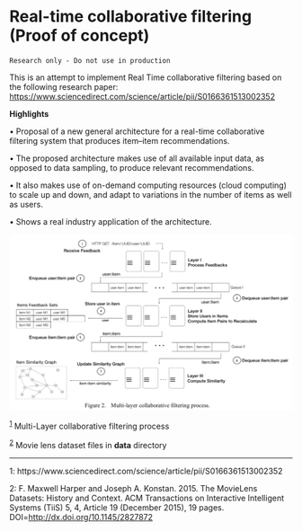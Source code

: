 # Real-time collaborative filtering (Proof of concept)
```
Research only - Do not use in production
```

This is an attempt to implement Real Time collaborative filtering based on the following research paper:
https://www.sciencedirect.com/science/article/pii/S0166361513002352


__Highlights__

• Proposal of a new general architecture for a real-time collaborative filtering system that produces item–item recommendations.

• The proposed architecture makes use of all available input data, as opposed to data sampling, to produce relevant recommendations.

• It also makes use of on-demand computing resources (cloud computing) to scale up and down, and adapt to variations in the number of items as well as users.

• Shows a real industry application of the architecture.


![](images/arch_1.png)

<sup>[1](#cfProcess)</sup> Multi-Layer collaborative filtering process 

<sup>[2](#cfMovielensDataset)</sup> Movie lens dataset files in __data__ directory

<hr />
<a name="cf-process">1</a>: https://www.sciencedirect.com/science/article/pii/S0166361513002352

<a name="cf-movielens-dataset">2</a>: F. Maxwell Harper and Joseph A. Konstan. 2015. The MovieLens Datasets:
History and Context. ACM Transactions on Interactive Intelligent
Systems (TiiS) 5, 4, Article 19 (December 2015), 19 pages.
DOI=http://dx.doi.org/10.1145/2827872